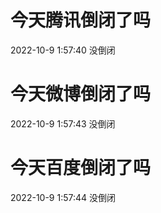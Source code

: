 # 今天腾讯倒闭了吗

2022-10-9 1:57:40 没倒闭

# 今天微博倒闭了吗

2022-10-9 1:57:43 没倒闭

# 今天百度倒闭了吗

2022-10-9 1:57:44 没倒闭

